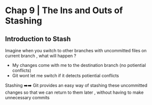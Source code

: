 # Chap 9 | The Ins and Outs of Stashing 

## Introduction to Stash 

Imagine when you switch to other branches with uncommitted files on current branch , what will happen ? 

- My changes come with me to the destination branch (no potiential conflicts)
- Git wont let me switch if it detects potiential conflicts 

Stashing ➡️➡️ Git provides an easy way of stashing these uncommitted changes so that we can return to them later , without having to make unnecessary commits